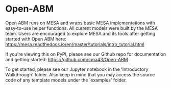 # Open-ABM

Open ABM runs on MESA and wraps basic MESA implementations with easy-to-use helper functions. All current models were built by the MESA team. Users are encouraged to explore MESA and its tools after getting started with Open ABM here: https://mesa.readthedocs.io/en/master/tutorials/intro_tutorial.html

If you're viewing this on PyPI, please see our Github repo for documentation and getting started: https://github.com/cma43/Open-ABM

To get started, please see our Jupyter notebook in the 'Introductory Walkthrough' folder. Also keep in mind that you may access the source code of any template models under the 'examples' folder. 
